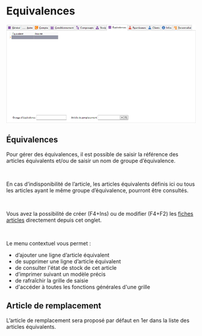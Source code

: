 # Equivalences

![](OngletEquivalences.png)


## Équivalences


Pour gérer des équivalences, il est possible de saisir la référence 
 des articles équivalents et/ou de saisir un nom de groupe d’équivalence.


 


En cas d’indisponibilité de l’article, les articles équivalents définis 
 ici ou tous les articles ayant le même groupe d’équivalence, pourront 
 être consultés.


 


Vous avez la possibilité de créer (F4+Ins) 
 ou de modifier (F4+F2) les [fiches articles](../../Introduction.md) directement depuis 
 cet onglet.


 


Le menu contextuel vous permet :


* d’ajouter 
 une ligne d’article équivalent
* de supprimer 
 une ligne d’article équivalent
* de consulter 
 l'état de stock de cet article
* d’imprimer 
 suivant un modèle précis
* de rafraîchir 
 la grille de saisie
* d'accéder 
 à toutes les fonctions générales d'une grille


## Article de remplacement


L’article de remplacement sera proposé par défaut en 1er dans la liste 
 des articles équivalents.


